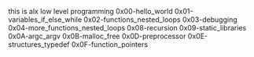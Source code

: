 this is alx low level programming
0x00-hello_world
0x01-variables_if_else_while
0x02-functions_nested_loops
0x03-debugging
0x04-more_functions_nested_loops
0x08-recursion
0x09-static_libraries
0x0A-argc_argv
0x0B-malloc_free
0x0D-preprocessor
0x0E-structures_typedef
0x0F-function_pointers